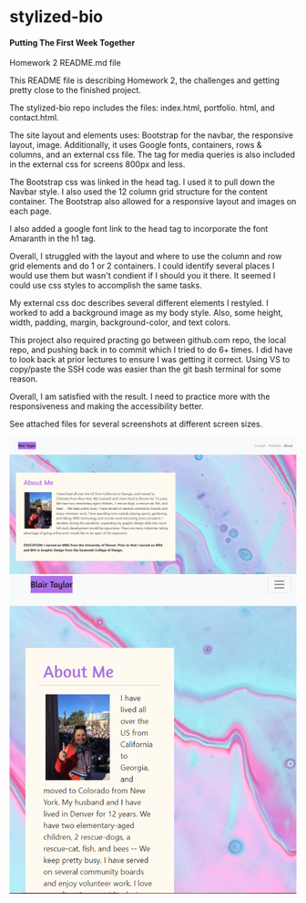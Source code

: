 # stylized-bio

#### Putting The First Week Together

Homework 2 README.md file

This README file is describing Homework 2, the challenges and getting pretty close to the finished project.

The stylized-bio repo includes the files: index.html, portfolio. html, and contact.html.

The site layout and elements uses: Bootstrap for the navbar, the responsive layout, image. Additionally, it uses Google fonts, containers, rows & columns, and an external css file. The tag for media queries is also included in the external css for screens 800px and less.

The Bootstrap css was linked in the head tag. I used it to pull down the Navbar style. I also used the 12 column grid structure for the content container. The Bootstrap also allowed for a responsive layout and images on each page.

I also added a google font link to the head tag to incorporate the font Amaranth in the h1 tag.

Overall, I struggled with the layout and where to use the column and row grid elements and do 1 or 2 containers. I could identify several places I would use them but wasn't condient if I should you it there. It seemed I could use css styles to accomplish the same tasks.

My external css doc describes several different elements I restyled. I worked to add a background image as my body style. Also, some height, width, padding, margin, background-color, and text colors.

This project also required practing go between github.com repo, the local repo, and pushing back in to commit which I tried to do 6+ times. I did have to look back at prior lectures to ensure I was getting it correct. Using VS to copy/paste the SSH code was easier than the git bash terminal for some reason.

Overall, I am satisfied with the result. I need to practice more with the responsiveness and making the accessibility better.

See attached files for several screenshots at different screen sizes.

<img src="Stylized-bio-lrg.png" alt="Screenshot large">
<img src="Stylized-bio-sm.png" alt="Screenshot small">
